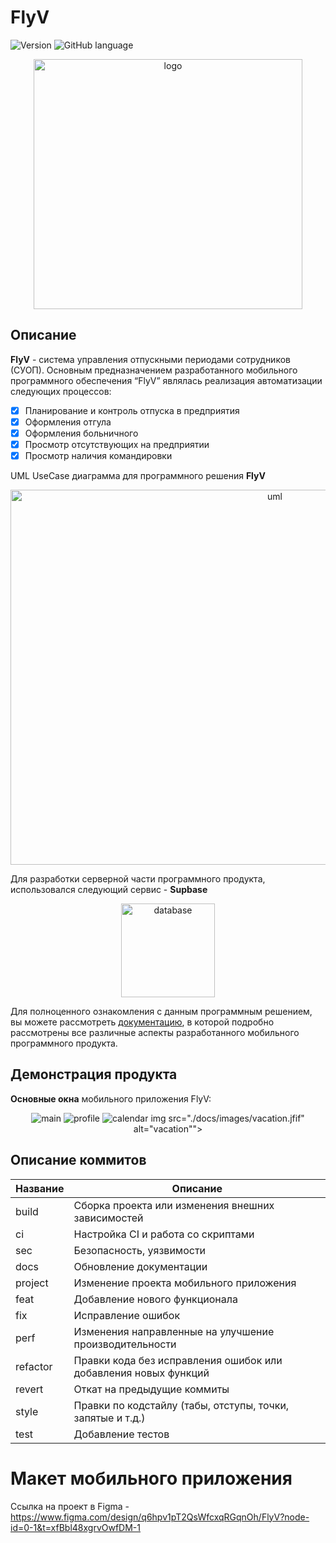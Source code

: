 # **FlyV**

![Version](https://img.shields.io/badge/version-1.0.0-blue) 
![GitHub language](https://img.shields.io/github/languages/top/frepsik/FlyV?color=green)

<p align="center">
  <img src="./docs/images/logo.jpg" alt="logo" width="430" height="400">
</p>

## Описание

**FlyV** - система управления отпускными периодами сотрудников (СУОП). Основным предназначением разработанного мобильного программного обеспечения “FlyV” являлась реализация автоматизации следующих процессов:
- [X] Планирование и контроль отпуска в предприятия
- [X] Оформления отгула
- [X] Оформления больничного
- [X] Просмотр отсутствующих на предприятии
- [X] Просмотр наличия командировки

UML UseCase диаграмма для программного решения **FlyV**
<p align="center">
  <img src="./docs/images/UseCase.jpg" alt="uml"  width="830" height="600">
</p>

Для разработки серверной части программного продукта, использовался следующий сервис - **Supbase**
<p align="center">
  <img src="./docs/images/supabase.jpg" alt="database"  width="150" height="150">
</p>

Для полноценного ознакомления с данным программным решением, вы можете рассмотреть [документацию](https://github.com/frepsik/FlyV/blob/master/docs/Общий%20отчёт%20и%20презентация/Общий%20отчёт%20по%20FlyV.pdf), в которой подробно рассмотрены все различные аспекты разработанного мобильного программного продукта.

## Демонстрация продукта

**Основные окна** мобильного приложения FlyV:

<p align="center">
  <img src="./docs/images/main.jfif" alt="main"">
  <img src="./docs/images/profile.jfif" alt="profile"">
  <img src="./docs/images/calendar.jfif" alt="calendar"">
  img src="./docs/images/vacation.jfif" alt="vacation"">
</p>


## Описание коммитов
| Название | Описание                                                        |
|----------|-----------------------------------------------------------------|
| build	   | Сборка проекта или изменения внешних зависимостей               |
| ci       | Настройка CI и работа со скриптами                              |
| sec      | Безопасность, уязвимости                                        |
| docs	   | Обновление документации                                         |
| project     | Изменение проекта мобильного приложения
| feat	   | Добавление нового функционала                                   |
| fix	   | Исправление ошибок                                              |
| perf	   | Изменения направленные на улучшение производительности          |
| refactor | Правки кода без исправления ошибок или добавления новых функций |
| revert   | Откат на предыдущие коммиты                                     |
| style	   | Правки по кодстайлу (табы, отступы, точки, запятые и т.д.)      |
| test	   | Добавление тестов                                               |

# Макет мобильного приложения
Ссылка на проект в Figma - https://www.figma.com/design/q6hpv1pT2QsWfcxqRGqnOh/FlyV?node-id=0-1&t=xfBbl48xgrvOwfDM-1
